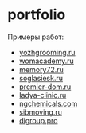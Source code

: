 # portfolio
Примеры работ: 
<ul>
  <li><a href="https://yozhgrooming.ru" target="_blank">yozhgrooming.ru</a> </li>
  <li><a href="https://womacademy.ru" target="_blank">womacademy.ru</a></li>
  <li><a href="https://memory72.ru" target="_blank">memory72.ru</a></li>
  <li><a href="https://soglasiesk.ru" target="_blank">soglasiesk.ru</a></li>
  <li><a href="https://premier-dom.ru" target="_blank">premier-dom.ru</a></li>
  <li><a href="https://www.ladya-clinic.ru" target="_blank">ladya-clinic.ru</a></li>
  <li><a href="https://www.ngchemicals.com/" target="_blank">ngchemicals.com</a></li>
  <li><a href="https://sibmoving.ru/" target="_blank">sibmoving.ru</a></li>
  <li><a href="https://digroup.pro/" target="_blank">digroup.pro</a></li>
</ul>
